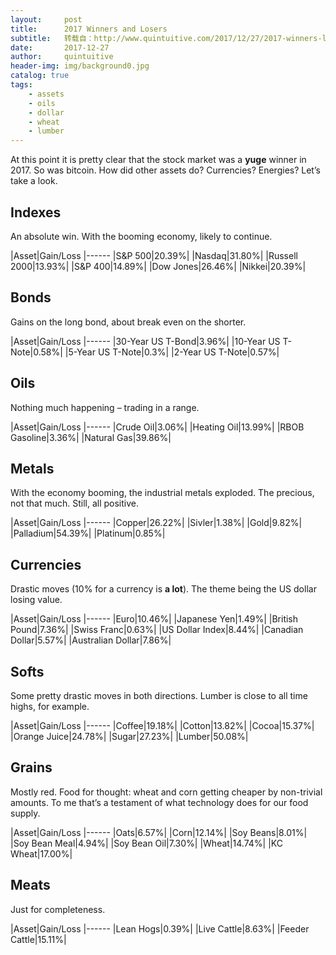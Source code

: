 ```yaml
---
layout:     post
title:      2017 Winners and Losers
subtitle:   转载自：http://www.quintuitive.com/2017/12/27/2017-winners-losers/
date:       2017-12-27
author:     quintuitive
header-img: img/background0.jpg
catalog: true
tags:
    - assets
    - oils
    - dollar
    - wheat
    - lumber
---
```




At this point it is pretty clear that the stock market was a **yuge** winner in 2017. So was bitcoin. How did other assets do? Currencies? Energies? Let’s take a look.



## Indexes

An absolute win. With the booming economy, likely to continue.

|Asset|Gain/Loss
|------
|S&P 500|20.39%|
|Nasdaq|31.80%|
|Russell 2000|13.93%|
|S&P 400|14.89%|
|Dow Jones|26.46%|
|Nikkei|20.39%|

## Bonds

Gains on the long bond, about break even on the shorter.

|Asset|Gain/Loss
|------
|30-Year US T-Bond|3.96%|
|10-Year US T-Note|0.58%|
|5-Year US T-Note|0.3%|
|2-Year US T-Note|0.57%|

## Oils

Nothing much happening – trading in a range.

|Asset|Gain/Loss
|------
|Crude Oil|3.06%|
|Heating Oil|13.99%|
|RBOB Gasoline|3.36%|
|Natural Gas|39.86%|

## Metals

With the economy booming, the industrial metals exploded. The precious, not that much. Still, all positive.

|Asset|Gain/Loss
|------
|Copper|26.22%|
|Sivler|1.38%|
|Gold|9.82%|
|Palladium|54.39%|
|Platinum|0.85%|

## Currencies

Drastic moves (10% for a currency is **a lot**). The theme being the US dollar losing value.

|Asset|Gain/Loss
|------
|Euro|10.46%|
|Japanese Yen|1.49%|
|British Pound|7.36%|
|Swiss Franc|0.63%|
|US Dollar Index|8.44%|
|Canadian Dollar|5.57%|
|Australian Dollar|7.86%|

## Softs

Some pretty drastic moves in both directions. Lumber is close to all time highs, for example.

|Asset|Gain/Loss
|------
|Coffee|19.18%|
|Cotton|13.82%|
|Cocoa|15.37%|
|Orange Juice|24.78%|
|Sugar|27.23%|
|Lumber|50.08%|

## Grains

Mostly red. Food for thought: wheat and corn getting cheaper by non-trivial amounts. To me that’s a testament of what technology does for our food supply.

|Asset|Gain/Loss
|------
|Oats|6.57%|
|Corn|12.14%|
|Soy Beans|8.01%|
|Soy Bean Meal|4.94%|
|Soy Bean Oil|7.30%|
|Wheat|14.74%|
|KC Wheat|17.00%|

## Meats

Just for completeness.

|Asset|Gain/Loss
|------
|Lean Hogs|0.39%|
|Live Cattle|8.63%|
|Feeder Cattle|15.11%|


